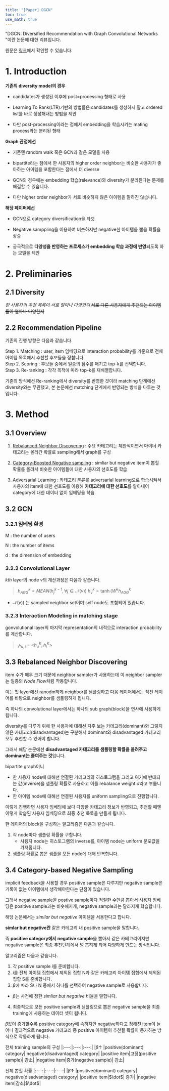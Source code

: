 ```yaml
---
title: "[Paper] DGCN"
toc: true
use_math: true
---
```


"DGCN: Diversified Recommendation with Graph Convolutional Networks "이란 논문에 대한 리뷰입니다.

원문은 [링크](https://dl.acm.org/doi/abs/10.1145/3442381.3449835?casa_token=jku3v2po5k0AAAAA:_CP6_w8fhaILXTXoqwEcW-jpt3VMNOR5t-DiayEcK99QF4HfsB67BtCsDiK5WB-SeonpEEsyPwc57AI)에서 확인할 수 있습니다.



# 1. Introduction

**기존의 diversity model의 경우**

- candidates가 생성된 이후에 post=processing 형태로 사용

- Learning To Rank(LTR)기반의 방법들은 candidates를 생성하지 말고 ordered list를 바로 생성해내는 방법을 제안

- 다만 post-processing이라는 점에서 embedding을 학습시키는 mating process와는 분리된 형태

**Graph 관점에선**

- 기존엔 random walk 혹은 GCN과 같은 모델을 사용

- bipartite라는 점에서 한 사용자의 higher order neighbor는 비슷한 사용자가 좋아하는 아이템을 포함한다는 점에서 더 diverse

- GCN의 경우에는 embedding 학습(relevance)와 diversity가 분리된다는 문제를 해결할 수 있습니다.
 - 다만 higher order neighbor가 서로 비슷하지 않은 아이템을 말하진 않습니다.

**해당 페이퍼에선**

- GCN으로 category diversification을 타겟

- Negative samppling을 이용하여 비슷하지만 negative한 아이템을 뽑을 확률을 상승

- 궁극적으로 **다양성을 반영하는 프로세스가 embedding 학습 과정에 반영**되도록 하는 모델을 제안

# 2. Preliminaries

## 2.1 Diversity

*한 사용자의 추천 목록이 서로 얼마나 다양한지* 
~~서로 다른 사용자에게 추천되는 아이템들이 얼마나 다양한지~~

## 2.2 Recommendation Pipeline

기존의 진행 방향은 다음과 같습니다.

Step 1. Matching : user, item 임베딩으로 interaction probability를 기준으로 전체 아이템 목록에서 추천할 후보들을 정합니다. <br>
Step 2. Scoring  : 후보들 중에서 일종의 점수를 매기고 top-k를 선택합니다. <br>
Step 3. Re-ranking : 각각 목적에 따라 top-k를 재배열합니다. <br>

기존의 방식에선 Re-ranking에서 diversity를 반영한 것이라 matching 단계에선 diversity와는 무관했고, 본 논문에선 matching 단계에서 반영되는 방식을 다루는 것입니다.

# 3. Method
## 3.1 Overview

1. [Rebalanced Neighbor Discovering](#33-rebalanced-neighbor-discovering) : 주요 카테고리는 제한적이면서 마이너 카테고리는 올라간 확률로 sampling해서 graph를 구성

2. [Category-Boosted Negative sampling](#34-category-based-negative-sampling) : simliar but negative item이 뽑힐 확률를 올려서 비슷한 아이템들에 대한 사용자의 선호도를 학습

3. Adversarial Learning : 카테고리 분류를 adversarial learning으로 학습시켜서 사용자의 item에 대한 선호도를 이용해  **카테고리에 대한 선호도**를 알아내어 category에 대한 데이터 없이 임베딩을 학습


## 3.2 GCN
### 3.2.1 임베딩 환경
M : the number of users

N : the number of items

d : the dimension of embedding

### 3.2.2 Convolutional Layer
$kth$ layer의 node $v$의 계산과정은 다음과 같습니다.

> $h^{k}_{AGG} = MEAN(h_{j}^{k-1}, \forall j \in \mathcal{N}(v))$ 
> $h_{v}^{k} = \tanh (W^{k}h^{k}_{AGG}$
 - $\mathcal{N}(v))$ 는 sampled neighbor set이며 self node도 포함되어 있습니다.

### 3.2.3 Interaction Modeling in matching stage

gonvolutional layer의 마지막 representation의 내적으로 interaction probability를 계산합니다.

> $\mathcal{p}_{u,i}$ = <$h_{u}^{K}, h_{i}^{K}$>

## 3.3 Rebalanced Neighbor Discovering
item 수가 매우 크기 때문에 neighbor sampler가 사용하는데 이 neighbor sampler는 일종의 *Node Flow*처럼 작동합니다.

이는 첫 layer에선 ranodm하게 neighbor를 샘플링하고 다음 레이어에서는 직전 레이어를 바탕으로 neighbor를 샘플링하게 됩니다.

즉 하나의 convolutional layer에서는 하나의 sub graph(block)을 연사에 사용하게 됩니다. 

<!-- (사진) -->

diversity를 다루기 위해 한 사용자에 대해선 자주 보는 카테고리(dominant)와 그렇지 않은 카테고리(disadvantaged)는 구분해서 dominant와 disadvantaged 카테고리 모두 추천할 수 있어야 합니다.

그래서 해당 논문에선 **disadvantaged 카테고리를 샘플링할 확률을 올려주고 dominant는 줄여주는 것**입니다.

bipartite graph이니 
- 한 사용자 node에 대해선 연결된 카테고리의 히스토그램을 그리고 여기에 반대되는 값(inverse)을 샘플링 확률로 사용하고 이를 rebalance weight $\alpha$라고 부릅니다.
- 한 아이템 node에 대해선 연결된 사용자를 uniform sampling으로 진행합니다.

이렇게 진행하면 사용자 임베딩에 보다 다양한 카테고리 정보가 반영되고, 추천할 때엔 이렇게 학습된 사용자 임베딩으로 최종 추천 목록을 만들게 됩니다.

한 레이어의 block을 구성하는 알고리즘은 다음과 같습니다.
1. 각 node마다 샘플링 확률을 구합니다.
    - 사용자 node는 히스토그램의 inverse를, 아이템 node는 uniform 분포값을 가져옵니다.
2. 샘플링 확률로 뽑은 샘플을 모든 node에 대해 반복합니다.

<!-- 이렇게 하면 좀 이상할 것 같은데 -->

## 3.4 Category-based Negative Sampling

implicit feedback을 사용할 경우 positive sample은 다루지만 negative sample은 기록이 없는 아이템에서 생각해야한다는 단점이 있습니다.

그래서 negative sample을 postive sample마다 적절한 수만큼 뽑아서 사용자 임베딩은 positive sample과는 비슷해지게, negative sample과는 달라지게 학습합니다.

해당 논문에서는 *similar but negative* 아이템을 서용한다고 합니다.

**simlar but negative란**
같은 카테고리 내 positive sample을 말합니다.

즉 **positive category에서 negative sample**을 뽑아서 같은 카테고리이지만 negative sample은 최종 추천단계에서 덜 뽑히게 되어 다양하게 만드는 방식입니다.

알고리즘은 다음과 같습니다.
1. 각 positive sample $i$를 준비합니다.
2. $i$를 전체 아이템 집합에서 제외된 집합 N과 같은 카테고리 아이템 집합에서 제외된 집합 S를 준비합니다.
3. $\beta$에 따라 S나 N 중에서 하나를 선택하여 negative sample로 사용합니다.
 - $\beta$는 사전에 정한 *simliar but negative* 비율을 말합니다. 
4. 최종적으로 모든 positive sample과 샘플링으로 뽑은 negative sample을 최종 training에 사용하는 데이터 셋이 됩니다.

$\beta$값이 증가할수록 positive category에 속하지만 negative하다고 정해진 item이 늘어나 결과적으로 negative 카테고리 중 positive 아이템이 추천될 확률이 증가하는 방식으로 작동하게 됩니다.

전체 training sample의 구성
|:---:|:---:|:---:|
|$\beta \uparrow$ |positive(dominant) category| negative(disadvantaged) category|
|positive item|고정(positive sample)| 감소|
|negative item|증가(negative sample)| 감소|

전체 뽑힐 확률
|:---:|:---:|:---:|
|$\beta \uparrow$ |positive(dominant) category| negative(disadvantaged) category|
|positive item|$\dot$| 증가|
|negative item|감소|$\dot$|






